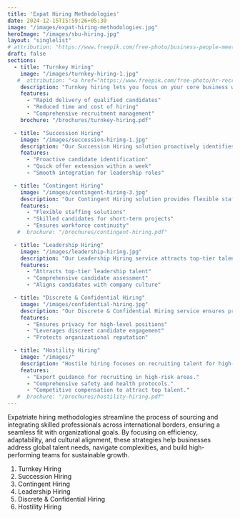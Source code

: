 ```yaml
---
title: 'Expat Hiring Methodologies'
date: 2024-12-15T15:59:26+05:30
image: "/images/expat-hiring-methodologies.jpg"
heroImage: "/images/sbu-hiring.jpg"
layout: "singlelist"
# attribution: "https://www.freepik.com/free-photo/business-people-meeting-conference-seminar-sharing-strategy-concept_2758720.htm#fromView=search&page=1&position=4&uuid=38d467ac-1c68-45dd-a30f-d803769703fd Image by rawpixel.com on Freepik"
draft: false
sections:
  - title: "Turnkey Hiring"
    image: "/images/turnkey-hiring-1.jpg"
   #  attribution: "<a href="https://www.freepik.com/free-photo/hr-recruiter-examines-candidate-resume-formal-job-interview_386518797.htm#fromView=search&page=1&position=1&uuid=ca9821d9-e196-4191-a878-9fd3430d983b">Image by DC Studio on Freepik</a>"
    description: "Turnkey hiring lets you focus on your core business while we handle the entire recruitment process, ensuring rapid delivery aligned with your hiring needs. Our expertise saves you time and costs while improving the quality of your hires."
    features:
      - "Rapid delivery of qualified candidates"
      - "Reduced time and cost of hiring"
      - "Comprehensive recruitment management"
    brochure: "/brochures/turnkey-hiring.pdf"

  - title: "Succession Hiring"
    image: "/images/succession-hiring-1.jpg"
    description: "Our Succession Hiring solution proactively identifies and develops candidates for key leadership roles, allowing you to extend offers within a week when vacancies arise. We support a smooth integration process, transforming leadership hiring into a manageable strategy."
    features:
      - "Proactive candidate identification"
      - "Quick offer extension within a week"
      - "Smooth integration for leadership roles"

  - title: "Contingent Hiring"
    image: "/images/contingent-hiring-3.jpg"
    description: "Our Contingent Hiring solution provides flexible staffing for immediate needs, supplying skilled candidates for short-term projects and ensuring workforce continuity. This approach allows quick adaptation to changing demands without sacrificing quality."
    features:
      - "Flexible staffing solutions"
      - "Skilled candidates for short-term projects"
      - "Ensures workforce continuity"
   #  brochure: "/brochures/contingent-hiring.pdf"

  - title: "Leadership Hiring"
    image: "/images/leadership-hiring.jpg"
    description: "Our Leadership Hiring service attracts top-tier talent for critical roles, employing a comprehensive assessment to ensure candidates align with your company culture. This strategic fit drives long-term success and organizational growth."
    features:
      - "Attracts top-tier leadership talent"
      - "Comprehensive candidate assessment"
      - "Aligns candidates with company culture"

  - title: "Discrete & Confidential Hiring"
    image: "/images/confidential-hiring.jpg"
    description: "Our Discrete & Confidential Hiring service ensures privacy in recruiting for high-level positions, leveraging networks to engage exceptional candidates discreetly. This approach protects your organization's reputation and maintains candidate confidentiality."
    features:
      - "Ensures privacy for high-level positions"
      - "Leverages discreet candidate engagement"
      - "Protects organizational reputation"

  - title: "Hostility Hiring"
    image: "/images/"
    description: "Hostile hiring focuses on recruiting talent for high-risk environments, where safety and stability are crucial. By ensuring transparent processes and providing robust support, organizations can attract skilled professionals capable of thriving in challenging settings."
    features:
      - "Expert guidance for recruiting in high-risk areas."
      - "Comprehensive safety and health protocols."
      - "Competitive compensation to attract top talent."
   #  brochure: "/brochures/hostility-hiring.pdf"
---
```


Expatriate hiring methodologies streamline the process of sourcing and integrating skilled professionals across international borders, ensuring a seamless fit with organizational goals. By focusing on efficiency, adaptability, and cultural alignment, these strategies help businesses address global talent needs, navigate complexities, and build high-performing teams for sustainable growth.

1. Turnkey Hiring
2. Succession Hiring  
3. Contingent Hiring  
4. Leadership Hiring  
5. Discrete & Confidential Hiring  
6. Hostility Hiring

<!--more-->